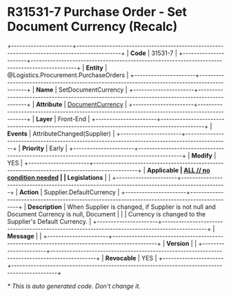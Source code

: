 ﻿---
erp.type: front-end-business-rule
erp.entity: Logistics.Procurement.PurchaseOrders
---

# R31531-7 Purchase Order - Set Document Currency (Recalc)
+----------------------+----------------------------------------------------------------------------------------------+
| **Code**             | 31531-7                                                                                      |
+----------------------+----------------------------------------------------------------------------------------------+
| **Entity**           | @Logistics.Procurement.PurchaseOrders                                                        |
+----------------------+----------------------------------------------------------------------------------------------+
| **Name**             | SetDocumentCurrency                                                                          |
+----------------------+----------------------------------------------------------------------------------------------+
| **Attribute**        | [DocumentCurrency](../entities/Logistics.Procurement.PurchaseOrders.md#documentcurrency)     |
+----------------------+----------------------------------------------------------------------------------------------+
| **Layer**            | Front-End                                                                                    |
+----------------------+----------------------------------------------------------------------------------------------+
| **Events**           | AttributeChanged(Supplier)                                                                   |
+----------------------+----------------------------------------------------------------------------------------------+
| **Priority**         | Early                                                                                        |
+----------------------+----------------------------------------------------------------------------------------------+
| **Modify**           | YES                                                                                          |
+----------------------+----------------------------------------------------------------------------------------------+
| **Applicable         | [ALL // no condition needed](xref:applicable-legislations)                                   |
| Legislations**       |                                                                                              |
+----------------------+----------------------------------------------------------------------------------------------+
| **Action**           | Supplier.DefaultCurrency                                                                     |
+----------------------+----------------------------------------------------------------------------------------------+
| **Description**      | When Supplier is changed, if Supplier is not null and Document Currency is null, Document    |
|                      | Currency is changed to the Supplier's Default Currency.                                      |
+----------------------+----------------------------------------------------------------------------------------------+
| **Message**          |                                                                                              |
+----------------------+----------------------------------------------------------------------------------------------+
| **Version**          |                                                                                              |
+----------------------+----------------------------------------------------------------------------------------------+
| **Revocable**        | YES                                                                                          |
+----------------------+----------------------------------------------------------------------------------------------+

*\* This is auto generated code. Don't change it.*
